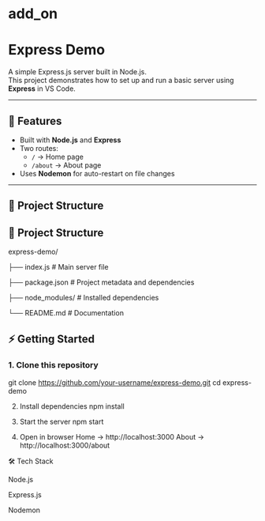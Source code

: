 # add_on
# Express Demo

A simple Express.js server built in Node.js.  
This project demonstrates how to set up and run a basic server using **Express** in VS Code.

---

## 🚀 Features
- Built with **Node.js** and **Express**
- Two routes:
  - `/` → Home page
  - `/about` → About page
- Uses **Nodemon** for auto-restart on file changes

---

## 📂 Project Structure
## 📂 Project Structure
express-demo/

├── index.js # Main server file

├── package.json # Project metadata and dependencies

├── node_modules/ # Installed dependencies

└── README.md # Documentation




## ⚡ Getting Started

### 1. Clone this repository
git clone https://github.com/your-username/express-demo.git
cd express-demo

2. Install dependencies
npm install

3. Start the server
npm start

4. Open in browser
Home → http://localhost:3000
About → http://localhost:3000/about

🛠 Tech Stack

Node.js

Express.js

Nodemon

